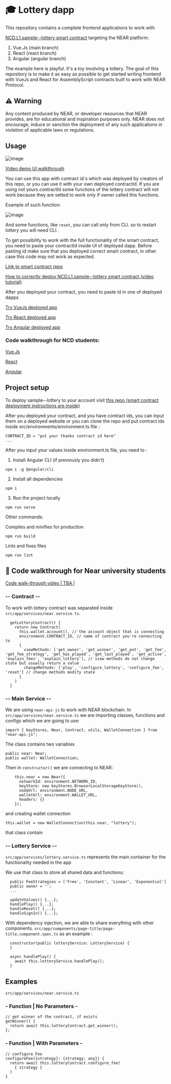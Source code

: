 #  🎓 Lottery dapp
This repository contains a complete frontend applications to work with

<a href="https://github.com/Learn-NEAR/NCD.L1.sample--lottery" target="_blank">NCD.L1.sample--lottery smart contract</a> targeting the NEAR platform:
1. Vue.Js (main branch)
2. React (react branch)
3. Angular (angular branch)

The example here is playful. It's a toy involving a lottery.
The goal of this repository is to make it as easy as possible to get started writing frontend with VueJs and React for AssemblyScript contracts built to work with NEAR Protocol.


## ⚠️ Warning
Any content produced by NEAR, or developer resources that NEAR provides, are for educational and inspiration purposes only. NEAR does not encourage, induce or sanction the deployment of any such applications in violation of applicable laws or regulations.


## Usage

![image](https://user-images.githubusercontent.com/38455192/145136911-fe10f671-2137-483a-8326-343f857d095a.png)

<a href="https://www.loom.com/share/835719fe8e2e45c4a2970ed435f62a56" target="_blank">Video demo UI walkthrough</a>

You can use this app with contract id`s which was deployed by creators of this repo,  or you can use it with your own deployed  contractId.
If you are using not yours contractId some functions of the lottery contract will not work because  they are setted to work  only  if owner called this  functions.

Example of such  function:

![image](https://user-images.githubusercontent.com/38455192/145134082-bb64a93d-cd45-48e3-bd84-b34f366fdbcb.png)

And some functions, like ``` reset ```, you can call only from CLI. so to restart lottery you will need CLI.

To get possibility to work with the full functionality of the smart contract, you need to paste your contractId inside UI of deployed dapp.
Before pasting id make sure that you deployed correct smart contract, in other case this code may  not work as expected.

<a href="https://github.com/Learn-NEAR/NCD.L1.sample--lottery" target="_blank">Link to smart contract repo</a>

<a href="https://www.loom.com/share/1060f789861a4652bfef96ef357cdbb3" target="_blank">How to correctly deploy NCD.L1.sample--lottery smart contract (video tutorial)</a>

After you deployed  your contract, you need to paste  id in one of deployed dapps

<a href="https://sample-lottery.onrender.com/" target="_blank">Try VueJs deployed app</a>

<a href="https://sample-lottery-react.onrender.com/" target="_blank">Try React deployed app</a>

<a href="https://sample-lottery-ng.onrender.com/" target="_blank">Try Angular deployed app</a>

### Code walkthrough for NCD students:
<a href="https://www.loom.com/share/a05799e6d7cf4ab789520e9ca8d28b0a" target="_blank">Vue.Js</a>

<a href="https://www.loom.com/share/d66f7ee30a1c409ba5166c7bff14bea7" target="_blank">React</a>

<a href="https://www.loom.com/share/6a669c2de52d45b9a6b915eeaf89d567" target="_blank">Angular</a>

## Project setup
To deploy sample--lottery to your account visit <a href="https://github.com/Learn-NEAR/NCD.L1.sample--lottery" target="_blank">this repo (smart contract deployment instructions are inside)</a>

After you deployed  your contract, and you have contract ids, you can input them on a deployed website or you can clone the repo and put contract ids inside src/environments/environment.ts file :
```
CONTRACT_ID = "put your thanks contract id here"
...
```

After you input your values inside environment.ts file, you need to :
1. Install Angular CLI (if previously you didn't)
```
npm i -g @angular/cli
```

2. Install all dependencies
```
npm i
```
3. Run the project locally
```
npm run serve
```

Other commands:

Compiles and minifies for production
```
npm run build
```
Lints and fixes files
```
npm run lint
```

## 👀 Code walkthrough for Near university students

<a href="https://www.loom.com/share/6a669c2de52d45b9a6b915eeaf89d567" >Code walk-through video | TBA |</a>

### -- Contract --

To work with lottery contract was separated inside ``` src/app/services/near.service.ts```.
```
  getLotteryContract() {
    return new Contract(
      this.wallet.account(), // the account object that is connecting
      environment.CONTRACT_ID, // name of contract you're connecting to
      {
        viewMethods: ['get_owner', 'get_winner', 'get_pot', 'get_fee', 'get_fee_strategy', 'get_has_played', 'get_last_played', 'get_active', 'explain_fees', 'explain_lottery'], // view methods do not change state but usually return a value
        changeMethods: ['play', 'configure_lottery', 'configure_fee', 'reset'] // change methods modify state
      }
    )
  }
```

### -- Main Service --

We are using ```near-api-js``` to work with NEAR blockchain. In ``` src/app/services/near.service.ts ``` we are importing classes, functions and configs which we are going to use:
```
import { keyStores, Near, Contract, utils, WalletConnection } from "near-api-js";
```

The class contains two variables
```
public near: Near;
public wallet: WalletConnection;
```

Then in ``` constructor() ``` we are connecting to NEAR:
```
    this.near = new Near({
      networkId: environment.NETWORK_ID,
      keyStore: new keyStores.BrowserLocalStorageKeyStore(),
      nodeUrl: environment.NODE_URL,
      walletUrl: environment.WALLET_URL,
      headers: {}
    });
``` 
and creating wallet connection
```
this.wallet = new WalletConnection(this.near, "lottery");
```

that class contain

### -- Lottery Service --

``` src/app/services/lottery.service.ts ``` represents the main container for the functionality needed in the app

We use that class to store all shared data and functions:
```
  public FeeStrategies = ['Free', 'Constant', 'Linear', 'Exponential']
  public owner = '';
  ...
  
  updateValues() {...};
  handlePlay() {...};
  handleReset() {...};
  handleSignIn() {...};
```

With dependency injection, we are able to share everything with other components. ``` src/app/components/page-title/page-title.component.spec.ts ``` as an example :
```
  constructor(public lotteryService: LotteryService) {
  }

  async handlePlay() {
    await this.lotteryService.handlePlay();
  }
```

## Examples
``` src/app/services/near.service.ts ```
### - Function | No Parameters -
```
// get winner of the contract, if exists
getWinner() {
  return await this.lotteryContract.get_winner();
};
```

### - Function | With Parameters -
```
// configure Fee
configureFee({strategy}: {strategy: any}) {
  return await this.lotteryContract.configure_fee(
    { strategy }
  )
}
```

